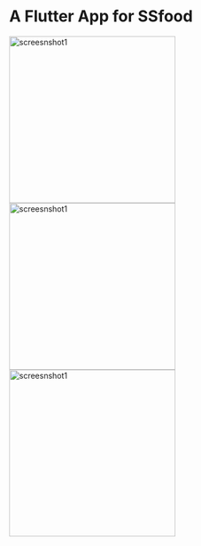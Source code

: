 # A Flutter App for SSfood 

<img src="https://user-images.githubusercontent.com/48755786/149533016-e7e74254-c021-4a19-9952-ee9cb650ba1c.jpeg" alt="screesnshot1" width="300" height="auto" >
<img src="https://user-images.githubusercontent.com/48755786/149533034-1d2571e9-2fcf-42de-b2f3-3e703f140785.jpeg" alt="screesnshot1" width="300" height="auto" >
<img src="https://user-images.githubusercontent.com/48755786/149533040-71ccb442-fdbf-4033-87d6-a51e05859a90.jpeg" alt="screesnshot1" width="300" height="auto" >


